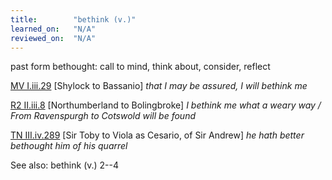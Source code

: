 ```yaml
---
title:        "bethink (v.)"
learned_on:   "N/A"
reviewed_on:  "N/A"
---
```


past form bethought: call to mind, think about, consider, reflect

[MV I.iii.29](https://www.shakespeareswords.com/Public/Play.aspx?Act=1&Scene=3&WorkId=18#176108) \[Shylock to Bassanio\] *that I may be assured, I will bethink me*

[R2 II.iii.8](https://www.shakespeareswords.com/Public/Play.aspx?Act=2&Scene=3&WorkId=22#191176) \[Northumberland to Bolingbroke\] *I bethink me what a weary way / From Ravenspurgh to Cotswold will be found*

[TN III.iv.289](https://www.shakespeareswords.com/Public/Play.aspx?Act=3&Scene=4&WorkId=21#188712) \[Sir Toby to Viola as Cesario, of Sir Andrew\] *he hath better bethought him of his quarrel*

See also: bethink (v.) 2--4
